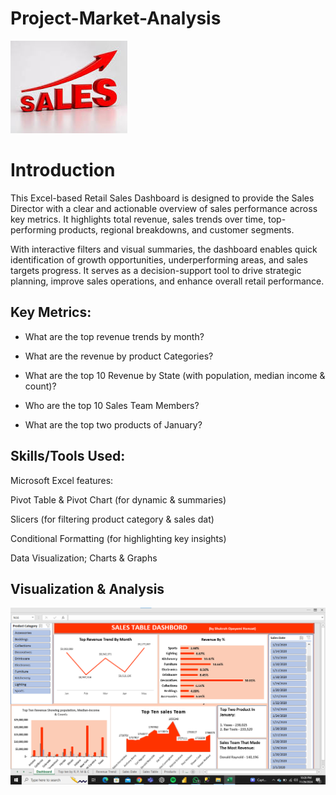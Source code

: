 # Project-Market-Analysis

![](https://github.com/thesukurathamzat/Project-Market-Analysis/blob/main/sales.jpeg)

# Introduction
This Excel-based Retail Sales Dashboard is designed to provide the Sales Director with a clear and actionable overview of sales performance across key metrics. It highlights total revenue, sales trends over time, top-performing products, regional breakdowns, and customer segments. 

With interactive filters and visual summaries, the dashboard enables quick identification of growth opportunities, underperforming areas, and sales targets progress. It serves as a decision-support tool to drive strategic planning, improve sales operations, and enhance overall retail performance.

## Key Metrics:

- What are the top revenue trends by month?

- What are the revenue by product Categories?

- What are the top 10 Revenue by State (with population, median income & count)?

- Who are the top 10 Sales Team Members?

- What are the top two products of January?

## Skills/Tools Used:

Microsoft Excel features:

Pivot Table & Pivot Chart (for dynamic & summaries)

Slicers (for filtering product category & sales dat)

Conditional Formatting (for highlighting key insights)

Data Visualization; Charts & Graphs

## Visualization & Analysis
![sales table](https://github.com/thesukurathamzat/Project-Market-Analysis/blob/main/First%20Excel%20project%20assignment.png)
